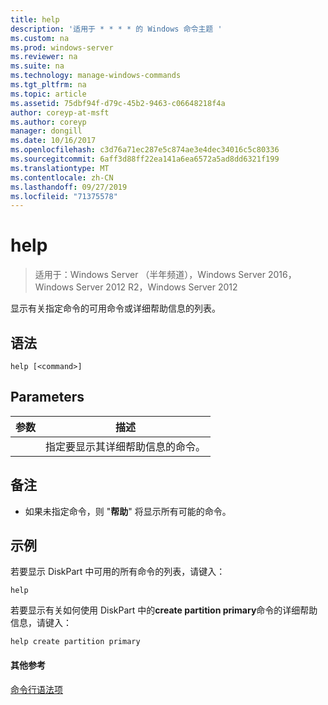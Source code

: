 ```yaml
---
title: help
description: '适用于 * * * * 的 Windows 命令主题 '
ms.custom: na
ms.prod: windows-server
ms.reviewer: na
ms.suite: na
ms.technology: manage-windows-commands
ms.tgt_pltfrm: na
ms.topic: article
ms.assetid: 75dbf94f-d79c-45b2-9463-c06648218f4a
author: coreyp-at-msft
ms.author: coreyp
manager: dongill
ms.date: 10/16/2017
ms.openlocfilehash: c3d76a71ec287e5c874ae3e4dec34016c5c80336
ms.sourcegitcommit: 6aff3d88ff22ea141a6ea6572a5ad8dd6321f199
ms.translationtype: MT
ms.contentlocale: zh-CN
ms.lasthandoff: 09/27/2019
ms.locfileid: "71375578"
---
```

# <a name="help"></a>help

>适用于：Windows Server （半年频道），Windows Server 2016，Windows Server 2012 R2，Windows Server 2012

显示有关指定命令的可用命令或详细帮助信息的列表。  
  
  
  
## <a name="syntax"></a>语法  
  
```  
help [<command>]  
```  
  
## <a name="parameters"></a>Parameters  
  
| 参数 |                              描述                              |
|-----------|-----------------------------------------------------------------------|
| <command> | 指定要显示其详细帮助信息的命令。 |
  
## <a name="remarks"></a>备注  
  
-   如果未指定命令，则 "**帮助**" 将显示所有可能的命令。  
  
## <a name="BKMK_examples"></a>示例  
若要显示 DiskPart 中可用的所有命令的列表，请键入：  
  
```  
help  
```  
  
若要显示有关如何使用 DiskPart 中的**create partition primary**命令的详细帮助信息，请键入：  
  
```  
help create partition primary  
```  
  
#### <a name="additional-references"></a>其他参考  
[命令行语法项](command-line-syntax-key.md)  
  

  

